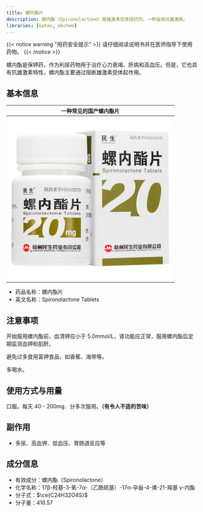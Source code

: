 ```yaml
---
title: 螺内酯片
description: 螺内酯（Spironolactone）是雄激素受体拮抗剂，一种甾体抗雄激素。
libraries: [katex, mhchem]
---
```


{{< notice warning "用药安全提示" >}}
请仔细阅读说明书并在医师指导下使用药物。
{{< /notice >}}

螺内酯是保钾药，作为利尿药物用于治疗心力衰竭、肝病和高血压。但是，它也具有抗雄激素特性，螺内酯主要通过阻断雄激素受体起作用。

## 基本信息

|    一种常见的国产螺内酯片    |
| :--------------------------: |
| ![20 mg](spironolactone.jpg) |

- 药品名称：螺内酯片
- 英文名称：Spironolactone Tablets

## 注意事项

开始服用螺内酯前，血清钾应小于 5.0mmol/L，肾功能应正常，服用螺内酯后定期监测血钾和肌酐。

避免过多食用富钾食品，如香蕉、海带等。

多喝水。

## 使用方式与用量

口服。每天 40 - 200mg．分多次服用。**（有令人不适的苦味）**

## 副作用

- 多尿、高血钾、低血压、胃肠道反应等

## 成分信息

- 有效成分：螺内酯（Spironolactone）
- 化学名称：17β-羟基-3-氧-7α-（乙酰硫基）-17α-孕甾-4-烯-21-羧基 γ-内酯
- 分子式：$\ce{C24H32O4S}$
- 分子量：416.57
